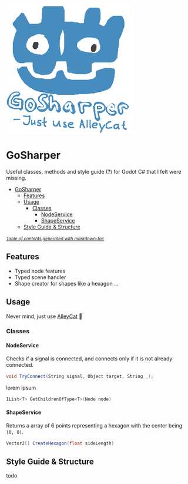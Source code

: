 ![logo](meta/amazing_logo.png)

# GoSharper
Useful classes, methods and style guide (?) for Godot C# that I felt were missing.

- [GoSharper](#gosharper)
  * [Features](#features)
  * [Usage](#usage)
    + [Classes](#classes)
      - [NodeService](#nodeservice)
      - [ShapeService](#shapeservice)
  * [Style Guide & Structure](#style-guide---structure)

<small><i><a href='http://ecotrust-canada.github.io/markdown-toc/'>Table of contents generated with markdown-toc</a></i></small>

## Features
* Typed node features
* Typed scene handler
* Shape creator for shapes like a hexagon ...

## Usage
Never mind, just use [AlleyCat](https://github.com/mysticfall/AlleyCat) :slightly_smiling_face:

### Classes

#### NodeService
Checks if a signal is connected, and connects only if it is not already connected.
```csharp
void TryConnect(String signal, Object target, String _);
```

lorem ipsum
```csharp
IList<T> GetChildrenOfType<T>(Node node)
```

#### ShapeService
Returns a array of 6 points representing a hexagon with the center being ```(0, 0)```.
```csharp
Vector2[] CreateHexagon(float sideLength)
```

## Style Guide & Structure
todo
